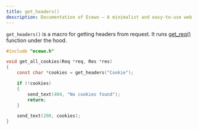 ```yaml
---
title: get_headers()
description: Documentation of Ecewo — A minimalist and easy-to-use web framework for C
---
```


`get_headers()` is a macro for getting headers from request. It runs [get_req()](https://ecewo.vercel.app/api/get_req) function under the hood.

```c
#include "ecewo.h"

void get_all_cookies(Req *req, Res *res)
{
    const char *cookies = get_headers("Cookie");

    if (!cookies)
    {
        send_text(404, "No cookies found");
        return;
    }

    send_text(200, cookies);
}
```
